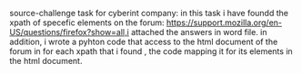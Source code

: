 source-challenge task for cyberint company:
  in this task i have foundd the xpath of specefic elements on the forum: https://support.mozilla.org/en-US/questions/firefox?show=all,i attached the answers  in word file.
  in addition, i wrote a pyhton code that access to the html document of the forum in for each xpath that i found , the code mapping it for its elements in the html document.

